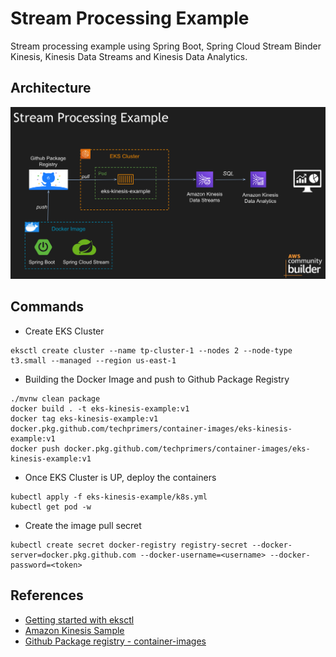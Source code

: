 # Stream Processing Example
Stream processing example using Spring Boot, Spring Cloud Stream Binder Kinesis, Kinesis Data Streams and Kinesis Data Analytics.

## Architecture
![Architecture](./architecture.png)

## Commands
- Create EKS Cluster
```
eksctl create cluster --name tp-cluster-1 --nodes 2 --node-type t3.small --managed --region us-east-1
```
- Building the Docker Image and push to Github Package Registry
```
./mvnw clean package
docker build . -t eks-kinesis-example:v1
docker tag eks-kinesis-example:v1 docker.pkg.github.com/techprimers/container-images/eks-kinesis-example:v1
docker push docker.pkg.github.com/techprimers/container-images/eks-kinesis-example:v1
```
- Once EKS Cluster is UP, deploy the containers
```
kubectl apply -f eks-kinesis-example/k8s.yml
kubectl get pod -w
```
- Create the image pull secret
```
kubectl create secret docker-registry registry-secret --docker-server=docker.pkg.github.com --docker-username=<username> --docker-password=<token>
```

## References
- [Getting started with eksctl](https://docs.aws.amazon.com/eks/latest/userguide/getting-started-eksctl.html)
- [Amazon Kinesis Sample](https://dataflow.spring.io/docs/recipes/kinesis/simple-producer-consumer/)
- [Github Package registry - container-images](https://github.com/TechPrimers/container-images)
